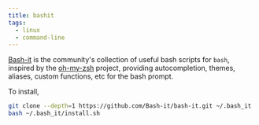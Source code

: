 ```yaml
---
title: bashit
tags:
  - linux
  - command-line
---
```


[Bash-it](https://github.com/Bash-it/bash-it) is the community's collection of useful bash scripts for `bash`, inspired by the [oh-my-zsh](https://ohmyz.sh/) project, providing autocompletion, themes, aliases, custom functions, etc for the bash prompt.

To install,
  
```sh
git clone --depth=1 https://github.com/Bash-it/bash-it.git ~/.bash_it
bash ~/.bash_it/install.sh
```
